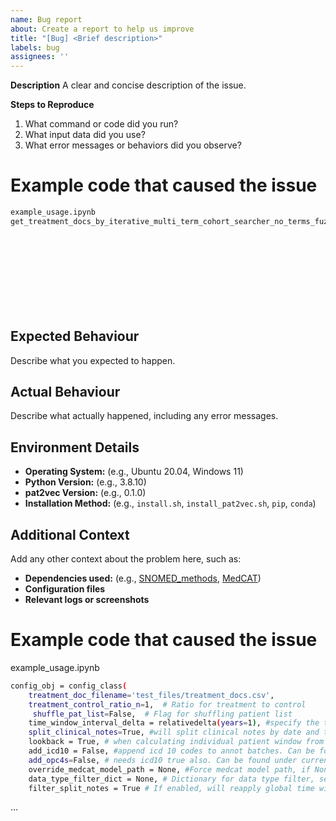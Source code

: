 ```yaml
---
name: Bug report
about: Create a report to help us improve
title: "[Bug] <Brief description>"
labels: bug
assignees: ''
---
```


**Description**
A clear and concise description of the issue.

**Steps to Reproduce**
1. What command or code did you run?
2. What input data did you use?
3. What error messages or behaviors did you observe?

# Example code that caused the issue
```bash
example_usage.ipynb 
get_treatment_docs_by_iterative_multi_term_cohort_searcher_no_terms_fuzzy(pat2vec_obj=pat2vec_obj,
                                                                          term_list=term_list,
                                                                          overwrite=False,
                                                                          append=False,
                                                                          verbose=9,
                                                                          mct=True, #
                                                                          textual_obs=True,
                                                                          additional_filters=None,
                                                                          all_fields=False
                                                                          )
```

## Expected Behaviour
Describe what you expected to happen.

## Actual Behaviour
Describe what actually happened, including any error messages.

## Environment Details
- **Operating System:** (e.g., Ubuntu 20.04, Windows 11)  
- **Python Version:** (e.g., 3.8.10)  
- **pat2vec Version:** (e.g., 0.1.0)  
- **Installation Method:** (e.g., `install.sh`, `install_pat2vec.sh`, `pip`, `conda`)  

## Additional Context
Add any other context about the problem here, such as:  
- **Dependencies used:** (e.g., [SNOMED_methods](https://github.com/SamoraHunter/SNOMED_methods), [MedCAT](https://github.com/CogStack/MedCAT))  
- **Configuration files**  
- **Relevant logs or screenshots**  


# Example code that caused the issue
example_usage.ipynb
```bash
config_obj = config_class(
    treatment_doc_filename='test_files/treatment_docs.csv',
    treatment_control_ratio_n=1,  # Ratio for treatment to control
     shuffle_pat_list=False,  # Flag for shuffling patient list
    time_window_interval_delta = relativedelta(years=1), #specify the time window to collapse each feature vector into, years=1 is one vector per year within the global time window
    split_clinical_notes=True, #will split clinical notes by date and treat as individual documents with extracted dates. Requires note splitter module. 
    lookback = True, # when calculating individual patient window from table of start dates, will calculate backwards in time if true. Else Forwards. When calculating from global start date, will calculate backwards or forwards respectively. 
    add_icd10 = False, #append icd 10 codes to annot batches. Can be found under current_pat_documents_annotations/%client_idcode%.csv.
    add_opc4s=False, # needs icd10 true also. Can be found under current_pat_documents_annotations/%client_idcode%.csv
    override_medcat_model_path = None, #Force medcat model path, if None uses defaults for env. #Can be set in paths.py with medcat_path = %path to medcat model pack.zip"
    data_type_filter_dict = None, # Dictionary for data type filter, see examples above. 
    filter_split_notes = True # If enabled, will reapply global time window filter post clinical note splitting. Recommended to enable if split notes enabled.
```
  ...
